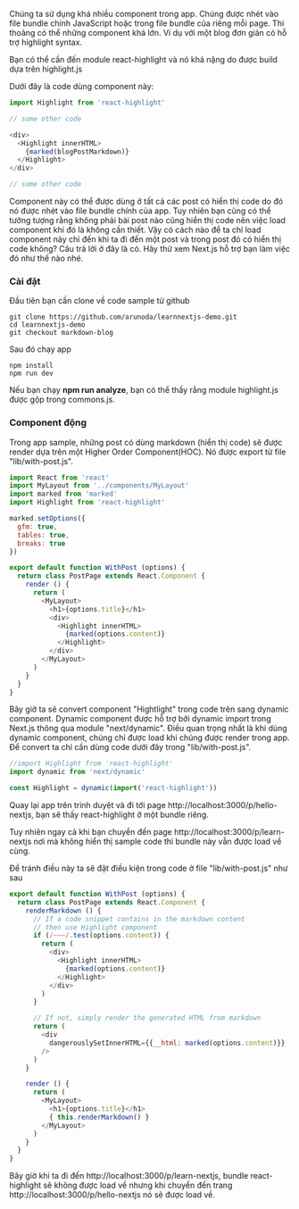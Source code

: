 Chúng ta sử dụng khá nhiều component trong app. Chúng được nhét vào file bundle chính JavaScript hoặc trong file bundle của riêng mỗi page. Thi thoảng có thể những component khá lớn.
Ví dụ với một blog đơn giản có hỗ trợ highlight syntax. 

Bạn có thể cần đến module react-highlight và nó khá nặng do được build dựa trên highlight.js

Dưới đây là code dùng component này:
```javascript
import Highlight from 'react-highlight'

// some other code

<div>
  <Highlight innerHTML>
    {marked(blogPostMarkdown)}
  </Highlight>
</div>

// some other code
```

Component này có thể được dùng ở tất cả các post có hiển thị code do đó nó được nhét vào file bundle chính của app. Tuy nhiên bạn cũng có thể tưởng tượng rằng không phải bài post nào cũng hiển thị code nên việc load component khi đó là không cần thiết. Vậy có cách nào để ta chỉ load component này chỉ đến khi ta đi đến một post và trong post đó có hiển thị code không?
Câu trả lời ở đây là có. Hãy thử xem Next.js hỗ trợ bạn làm việc đó như thế nào nhé.

### Cài đặt
Đầu tiên bạn cần clone về code sample từ github

```
git clone https://github.com/arunoda/learnnextjs-demo.git
cd learnnextjs-demo
git checkout markdown-blog
``` 

Sau đó chạy app
```
npm install
npm run dev
```

Nếu bạn chạy **npm run analyze**, bạn có thể thấy rằng module highlight.js được gộp trong commons.js.

### Component động
Trong app sample, những post có dùng markdown (hiển thị code) sẽ được render dựa trên một Higher Order Component(HOC). Nó được export từ file "lib/with-post.js".
```javascript
import React from 'react'
import MyLayout from '../components/MyLayout'
import marked from 'marked'
import Highlight from 'react-highlight'

marked.setOptions({
  gfm: true,
  tables: true,
  breaks: true
})

export default function WithPost (options) {
  return class PostPage extends React.Component {
    render () {
      return (
        <MyLayout>
          <h1>{options.title}</h1>
          <div>
            <Highlight innerHTML>
              {marked(options.content)}
            </Highlight>
          </div>
        </MyLayout>
      )
    }
  }
}
```

Bây giờ ta sẽ convert component "Hightlight" trong code trên sang dynamic component. Dynamic component được hỗ trợ bởi dynamic import trong Next.js thông qua module "next/dynamic".
Điều quan trọng nhất là khi dùng dynamic component, chúng chỉ được load khi chúng được render trong app.
Để convert ta chỉ cần dùng code dưới đây trong "lib/with-post.js".

```javascript
//import Highlight from 'react-highlight'
import dynamic from 'next/dynamic'

const Highlight = dynamic(import('react-highlight'))
``` 

Quay lại app trên trình duyệt và đi tới page http://localhost:3000/p/hello-nextjs, bạn sẽ thấy react-highlight ở một bundle riêng.

Tuy nhiên ngay cả khi bạn chuyển đến page http://localhost:3000/p/learn-nextjs nơi mà không hiển thị sample code thì bundle này vẫn được load về cùng.

Để tránh điều này ta sẽ đặt điều kiện trong code ở file "lib/with-post.js" như sau
```javascript
export default function WithPost (options) {
  return class PostPage extends React.Component {
    renderMarkdown () {
      // If a code snippet contains in the markdown content
      // then use Highlight component
      if (/~~~/.test(options.content)) {
        return (
          <div>
            <Highlight innerHTML>
              {marked(options.content)}
            </Highlight>
          </div>
        )
      }

      // If not, simply render the generated HTML from markdown
      return (
        <div
          dangerouslySetInnerHTML={{__html: marked(options.content)}}
        />
      )
    }

    render () {
      return (
        <MyLayout>
          <h1>{options.title}</h1>
          { this.renderMarkdown() }
        </MyLayout>
      )
    }
  }
}

```
Bây giờ khi ta đi đến http://localhost:3000/p/learn-nextjs, bundle react-highlight sẽ không được load về nhưng khi chuyển đến trang http://localhost:3000/p/hello-nextjs nó sẽ được load về.